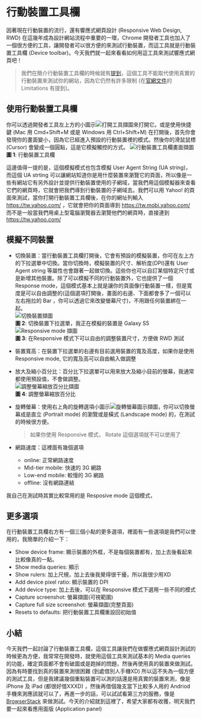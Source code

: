
# 行動裝置工具欄
因著現在行動裝置的流行，還有響應式網頁設計 (Responsive Web Design, RWD) 在這幾年成為設計網站流程中重要的一環，Chrome 開發者工具也加入了一個很方便的工具，讓開發者可以很方便的來測試行動裝置，而這工具就是行動裝置工具欄 (Device toolbar)。今天我們就一起來看看如何用這工具來測試響應式網頁吧！

> 我們在簡介行動裝置工具欄的時候就有[提到](https://github.com/konekoya/talks/blob/master/intro-to-chrome-devtools-triathlon/day-5.md#%E8%A1%8C%E5%8B%95%E8%A3%9D%E7%BD%AE%E5%B7%A5%E5%85%B7%E6%AC%84-device-toolbar)，這個工具不能取代使用真實的行動裝置來測試你的網站，因為它仍然有許多限制 (在[官網文件](https://developers.google.com/web/tools/chrome-devtools/device-mode/emulate-mobile-viewports)的 Limitations 有提到)。

## 使用行動裝置工具欄
你可以透過開發者工具左上方的小圖示![打開工具擷圖](https://www.dropbox.com/s/yye3ro96804phdc/device-toolbar.jpg?raw=1)來打開它。或是使用快捷鍵 (Mac 用 Cmd+Shift+M 或是 Windows 用 Ctrl+Shift+M) 
在打開後，首先你會發現你的畫面變小，因為它已經進入預設的行動裝置裡的模式。然後你的滑鼠鼠標 (Cursor) 會變成一個圓點，這是它模擬觸控的方式。
![行動裝置工具欄畫面擷圖](https://www.dropbox.com/s/p2ombturlkih0ox/device-mode.jpg?raw=1)  
**圖 1**: 行動裝置工具欄

這邊值得一提的是，這個模擬模式也包含模擬 User Agent String (UA string)，而這個 UA strting 可以讓網站知道你是用什麼裝置來瀏覽它的頁面，所以像是一些有網站它有另外設計並提供行動裝置使用的子網域，當我們用這個模擬器來查看它們的網頁時，它就會把我們導到行動裝置的子網域去。我們可以用 Yahoo! 的頁面來測試，當你打開行動裝置工具欄後，在你的網址列輸入 https://tw.yahoo.com/ ，它就會把你的頁面導到 https://tw.mobi.yahoo.com/ 而不是一般當我們用桌上型電腦瀏覽器去瀏覽他們的網頁時，直接連到 https://tw.yahoo.com/ 


## 模擬不同裝置
- 切換裝置：當行動裝置工具欄打開後，它會有預設的模擬裝置，你可在左上方的下拉選單中切換。當你切換時，模擬裝置的尺寸、解析度(DPI)還有 User Agent string 等屬性也會跟著一起做切換。這些你也可以自訂某個特定尺寸或是新增其他裝置。除了可以模擬不同的行動裝置外，它也提供了一個 Response mode，這個模式基本上就是讓你的頁面像行動裝置一樣，但是寬度是可以自由調整的(這個選項打開後，畫面的右邊、下面都會多了一個可以左右拖拉的 Bar ，你可以透過它來改變螢幕尺寸)，不用跟任何裝置綁在一起。  
  ![切換裝置擷圖](https://www.dropbox.com/s/kikcuj6v8f5axs5/device-dropdown.jpg?raw=1)  
  **圖 2**: 切換裝置下拉選單，我正在模擬的裝置是 Galaxy S5  
  ![Responsive mode 擷圖](https://www.dropbox.com/s/4s6brzkdwkhu33p/responsive-mode.jpg?raw=1)  
  **圖 3**: 在Responsive 模式下可以自由的調整裝置尺寸，方便做 RWD 測試
  
- 裝置寬高：在裝置下拉選單的右邊有目前選用裝置的寬及高度，如果你是使用 Responsive mode, 它的寬及高可以自由輸入做調整  

- 放大及縮小百分比：百分比下拉選單可以用來放大及縮小目前的螢幕，我通常都使用預設值，不會做調整。  
  ![調整螢幕縮放百分比擷圖](https://www.dropbox.com/s/t8z7q5hwbkdtdqu/zoom.jpg?raw=1)  
  **圖 4**: 調整螢幕縮放百分比
- 旋轉螢幕：使用右上角的旋轉選項小圖示![旋轉螢幕圖示擷圖](https://www.dropbox.com/s/ew1det542uvr3xh/rotate-icon.jpg?raw=1)，你可以切換螢幕成是直立 (Portrait mode) 的瀏覽或是橫式 (Landscape mode) 的，在測試的時候很方便。
  > 如果你使用 Responsive 模式， Rotate 這個選項就不可以使用了
- 網路速度：這裡面有幾個選項
    - online: 正常網路速度
    - Mid-tier mobile: 快速的 3G 網路
    - Low-end mobile: 較慢的 3G 網路
    - offline: 沒有網路連結

我自己在測試時其實比較常用的是 Resposive mode 這個模式，
## 更多選項
在行動裝置工具欄右方有一個三個小點的更多選項，裡面有一些選項是我們可以使用的，我簡單的介紹一下：
- Show device frame: 顯示裝置的外框，不是每個裝置都有，加上去後看起來比較像真的一點。
- Show media queries: 顯示
- Show rulers: 加上尺規，加上去後我覺得很干擾，所以我很少用XD
- Add device pixel ratio: 顯示裝置的 DPI
- Add device type: 加上去後，可以在 Responsive 模式下選用一些不同的模式
- Capture screenshot: 螢幕擷圖(可視範圍)
- Capture full size screenshot: 螢幕擷圖(完整頁面)
- Resets to defaults: 把行動裝置工具欄重設回初始值


## 小結
今天我們一起討論了行動裝置工具欄，這個工具讓我們在做響應式網頁設計測試的時候更為方便，我常常在開發時，就使用這個工具來測試基本的 Media queries 的功能，確定頁面都不會有破圖或是跑掉的問題，然後再使用真的裝置來做測試。因為有時要找到真的裝置來測很困難 (到處借別人手機XD) 所以這不失為一個方便的測試工具，但是我建議幾個重點裝置可以測的話還是用真實的裝置來測，像是 iPhone 及 iPad (都很好借XXXD) ，然後再借個幾支當下比較多人用的 Andriod 手機來測應該就可以了，再進一步的話，可以試試看第三方的服務，像是 [BrowserStack](https://www.browserstack.com/) 來做測試。今天的介紹就到這裡了，希望大家都有收獲，明天我們要一起來看應用面版 (Application panel)
